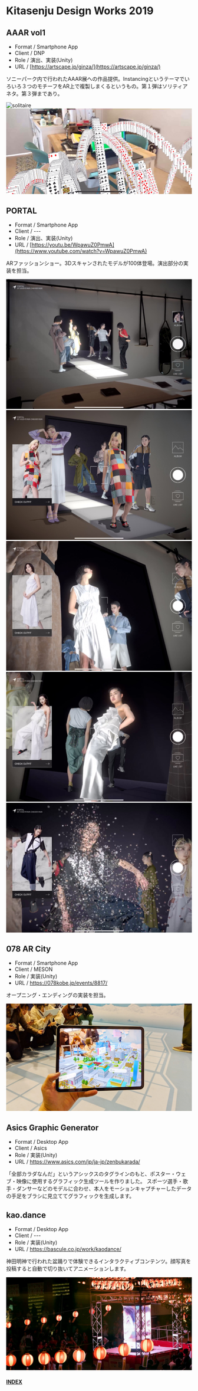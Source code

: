 # Kitasenju Design Works 2019


## AAAR vol1

* Format / Smartphone App
* Client / DNP
* Role / 演出、実装(Unity)
* URL / [https://artscape.jp/ginza/](https://artscape.jp/ginza/)

ソニーパーク内で行われたAAAR展への作品提供。Instancingというテーマでいろいろ３つのモチーフをAR上で複製しまくるというもの。第１弾はソリティアネタ。第３弾まであり。

![solitaire](https://kitasenjudesign.github.io/img/solitaire.gif)
![solitaire](./img/solitaire.jpg)


## PORTAL

* Format / Smartphone App
* Client / ---
* Role / 演出、実装(Unity)
* URL / [https://youtu.be/WpawuZ0PmwA](https://www.youtube.com/watch?v=WpawuZ0PmwA)

ARファッションショー。3Dスキャンされたモデルが100体登場。演出部分の実装を担当。

![portal](./img/portal01.jpg)
![portal](./img/portal02.jpg)
![portal](./img/portal03.jpg)
![portal](./img/portal04.jpg)
![portal](./img/portal05.jpg)

## 078 AR City

* Format / Smartphone App
* Client / MESON
* Role / 実装(Unity)
* URL / https://078kobe.jp/events/8817/

オープニング・エンディングの実装を担当。

![078](./img/078.jpg)


## Asics Graphic Generator

* Format / Desktop App 
* Client / Asics
* Role / 実装(Unity)
* URL / https://www.asics.com/jp/ja-jp/zenbukarada/

「全部カラダなんだ」というアシックスのタグラインのもと、ポスター・ウェブ・映像に使用するグラフィック生成ツールを作りました。
スポーツ選手・歌手・ダンサーなどのモデルに合わせ、本人をモーションキャプチャーしたデータの手足をブラシに見立ててグラフィックを生成します。


## kao.dance

* Format / Desktop App 
* Client / ---
* Role / 実装(Unity)
* URL / https://bascule.co.jp/work/kaodance/

神田明神で行われた盆踊りで体験できるインタラクティブコンテンツ。顔写真を投稿すると自動で切り抜いてアニメーションします。

![kaodance](./img/kaodance.jpg)

#### [INDEX](https://kitasenjudesign.github.io/work/)
